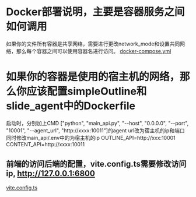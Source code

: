 # Docker部署说明，主要是容器服务之间如何调用
如果你的文件所有容器是共享网络，需要进行更改network_mode和设置共同网络，那么每个容器之间可以使用容器名进行访问。
[docker-compose.yml](..%2Fdocker-compose.yml)

# 如果你的容器是使用的宿主机的网络，那么你应该配置simpleOutline和slide_agent中的Dockerfile
启动时，分别加上CMD ["python", "main_api.py", "--host", "0.0.0.0", "--port", "10001", "--agent_url", "http://xxxx:10011"]的agent url改为宿主机的ip和端口
同时修改main_api/.env中的为宿主机的ip
OUTLINE_API=http://xxx:10001
CONTENT_API=http://xxxx:10011

## 前端的访问后端的配置，vite.config.ts需要修改访问ip, http://127.0.0.1:6800
[vite.config.ts](../frontend/vite.config.ts)